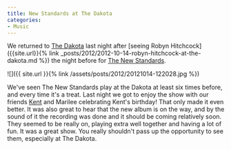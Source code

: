 ```yaml
---
title: New Standards at The Dakota
categories:
- Music
---
```


We returned to [The Dakota](http://dakotacooks.com) last night after [seeing Robyn Hitchcock]({{site.url}}{% link _posts/2012/2012-10-14-robyn-hitchcock-at-the-dakota.md %}) the night before for [The New Standards](http://www.thenewstandards.com).

![]({{ site.url }}{% link /assets/posts/2012/20121014-122028.jpg %})

We've seen The New Standards play at the Dakota at least six times before, and every time it's a treat. Last night we got to enjoy the show with our friends [Kent](http://thetangens.net) and Marilee celebrating Kent's birthday! That only made it even better. It was also great to hear that the new album is on the way, and by the sound of it the recording was done and it should be coming relatively soon. They seemed to be really on, playing extra well together and having a lot of fun. It was a great show. You really shouldn't pass up the opportunity to see them, especially at The Dakota.
